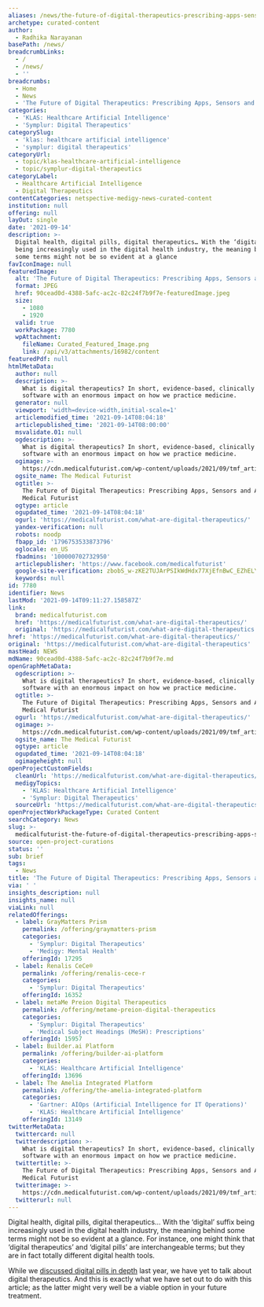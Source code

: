 ```yaml
---
aliases: /news/the-future-of-digital-therapeutics-prescribing-apps-sensors-and-a-i
archetype: curated-content
author:
  - Radhika Narayanan
basePath: /news/
breadcrumbLinks:
  - /
  - /news/
  - ''
breadcrumbs:
  - Home
  - News
  - 'The Future of Digital Therapeutics: Prescribing Apps, Sensors and A.I.'
categories:
  - 'KLAS: Healthcare Artificial Intelligence'
  - 'Symplur: Digital Therapeutics'
categorySlug:
  - 'klas: healthcare artificial intelligence'
  - 'symplur: digital therapeutics'
categoryUrl:
  - topic/klas-healthcare-artificial-intelligence
  - topic/symplur-digital-therapeutics
categoryLabel:
  - Healthcare Artificial Intelligence
  - Digital Therapeutics
contentCategories: netspective-medigy-news-curated-content
institution: null
offering: null
layOut: single
date: '2021-09-14'
description: >-
  Digital health, digital pills, digital therapeutics… With the ‘digital’ suffix
  being increasingly used in the digital health industry, the meaning behind
  some terms might not be so evident at a glance
favIconImage: null
featuredImage:
  alt: 'The Future of Digital Therapeutics: Prescribing Apps, Sensors and A.I.'
  format: JPEG
  href: 90cead0d-4388-5afc-ac2c-82c24f7b9f7e-featuredImage.jpeg
  size:
    - 1080
    - 1920
  valid: true
  workPackage: 7780
  wpAttachment:
    fileName: Curated_Featured_Image.png
    link: /api/v3/attachments/16982/content
featuredPdf: null
htmlMetaData:
  author: null
  description: >-
    What is digital therapeutics? In short, evidence-based, clinically evaluated
    software with an enormous impact on how we practice medicine.
  generator: null
  viewport: 'width=device-width,initial-scale=1'
  articlemodified_time: '2021-09-14T08:04:18'
  articlepublished_time: '2021-09-14T08:00:00'
  msvalidate.01: null
  ogdescription: >-
    What is digital therapeutics? In short, evidence-based, clinically evaluated
    software with an enormous impact on how we practice medicine.
  ogimage: >-
    https://cdn.medicalfuturist.com/wp-content/uploads/2021/09/tmf_article_290-01.png
  ogsite_name: The Medical Futurist
  ogtitle: >-
    The Future of Digital Therapeutics: Prescribing Apps, Sensors and A.I. - The
    Medical Futurist
  ogtype: article
  ogupdated_time: '2021-09-14T08:04:18'
  ogurl: 'https://medicalfuturist.com/what-are-digital-therapeutics/'
  yandex-verification: null
  robots: noodp
  fbapp_id: '1796753533873796'
  oglocale: en_US
  fbadmins: '100000702732950'
  articlepublisher: 'https://www.facebook.com/medicalfuturist'
  google-site-verification: zbobS_w-zKE2TUJArPSIkWdHdx77XjEfnBwC_EZhELY
  keywords: null
id: 7780
identifier: News
lastMod: '2021-09-14T09:11:27.158587Z'
link:
  brand: medicalfuturist.com
  href: 'https://medicalfuturist.com/what-are-digital-therapeutics/'
  original: 'https://medicalfuturist.com/what-are-digital-therapeutics'
href: 'https://medicalfuturist.com/what-are-digital-therapeutics/'
original: 'https://medicalfuturist.com/what-are-digital-therapeutics'
mastHead: NEWS
mdName: 90cead0d-4388-5afc-ac2c-82c24f7b9f7e.md
openGraphMetaData:
  ogdescription: >-
    What is digital therapeutics? In short, evidence-based, clinically evaluated
    software with an enormous impact on how we practice medicine.
  ogtitle: >-
    The Future of Digital Therapeutics: Prescribing Apps, Sensors and A.I. - The
    Medical Futurist
  ogurl: 'https://medicalfuturist.com/what-are-digital-therapeutics/'
  ogimage: >-
    https://cdn.medicalfuturist.com/wp-content/uploads/2021/09/tmf_article_290-01.png
  ogsite_name: The Medical Futurist
  ogtype: article
  ogupdated_time: '2021-09-14T08:04:18'
  ogimageheight: null
openProjectCustomFields:
  cleanUrl: 'https://medicalfuturist.com/what-are-digital-therapeutics/'
  medigyTopics:
    - 'KLAS: Healthcare Artificial Intelligence'
    - 'Symplur: Digital Therapeutics'
  sourceUrl: 'https://medicalfuturist.com/what-are-digital-therapeutics'
openProjectWorkPackageType: Curated Content
searchCategory: News
slug: >-
  medicalfuturist-the-future-of-digital-therapeutics-prescribing-apps-sensors-and-a-i
source: open-project-curations
status: ''
sub: brief
tags:
  - News
title: 'The Future of Digital Therapeutics: Prescribing Apps, Sensors and A.I.'
via: ' '
insights_description: null
insights_name: null
viaLink: null
relatedOfferings:
  - label: GrayMatters Prism
    permalink: /offering/graymatters-prism
    categories:
      - 'Symplur: Digital Therapeutics'
      - 'Medigy: Mental Health'
    offeringId: 17295
  - label: Renalis CeCe®
    permalink: /offering/renalis-cece-r
    categories:
      - 'Symplur: Digital Therapeutics'
    offeringId: 16352
  - label: metaMe Preion Digital Therapeutics
    permalink: /offering/metame-preion-digital-therapeutics
    categories:
      - 'Symplur: Digital Therapeutics'
      - 'Medical Subject Headings (MeSH): Prescriptions'
    offeringId: 15957
  - label: Builder.ai Platform
    permalink: /offering/builder-ai-platform
    categories:
      - 'KLAS: Healthcare Artificial Intelligence'
    offeringId: 13696
  - label: The Amelia Integrated Platform
    permalink: /offering/the-amelia-integrated-platform
    categories:
      - 'Gartner: AIOps (Artificial Intelligence for IT Operations)'
      - 'KLAS: Healthcare Artificial Intelligence'
    offeringId: 13149
twitterMetaData:
  twittercard: null
  twitterdescription: >-
    What is digital therapeutics? In short, evidence-based, clinically evaluated
    software with an enormous impact on how we practice medicine.
  twittertitle: >-
    The Future of Digital Therapeutics: Prescribing Apps, Sensors and A.I. - The
    Medical Futurist
  twitterimage: >-
    https://cdn.medicalfuturist.com/wp-content/uploads/2021/09/tmf_article_290-01.png
  twitterurl: null
---
```

<p>Digital health, digital pills, digital therapeutics… With the ‘digital’ suffix being increasingly used in the digital health industry, the meaning behind some terms might not be so evident at a glance. For instance, one might think that ‘digital therapeutics’ and ‘digital pills’ are interchangeable terms; but they are in fact totally different digital health tools.</p><p>While we <a href="https://medicalfuturist.com/the-present-and-future-of-digital-pills/">discussed digital pills in depth</a> last year, we have yet to talk about digital therapeutics. And this is exactly what we have set out to do with this article; as the latter might very well be a viable option in your future treatment.</p>